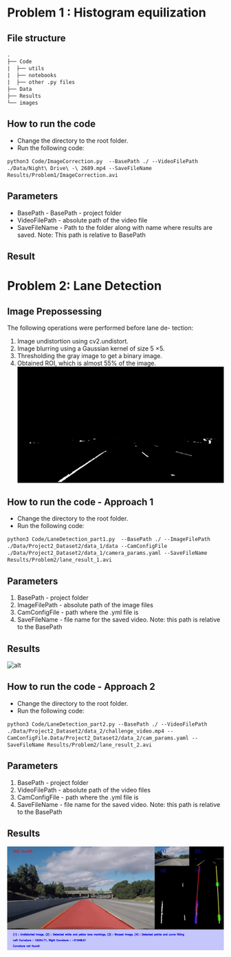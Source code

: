
# Problem 1 : Histogram equilization 

## File structure
    .
    ├── Code
    |  ├── utils
    |  ├── notebooks
    |  ├── other .py files
    ├── Data
    ├── Results
    └── images
    

## How to run the code
- Change the directory to the root folder.
- Run the following code:
``` 
python3 Code/ImageCorrection.py  --BasePath ./ --VideoFilePath ./Data/Night\ Drive\ -\ 2689.mp4 --SaveFileName Results/Problem1/ImageCorrection.avi 
```

## Parameters
- BasePath - BasePath - project folder 
- VideoFilePath - absolute path of the video file
- SaveFileName - Path to the folder along with name where results are saved. Note: This path is relative to BasePath

## Result


# Problem 2: Lane Detection 
## Image Prepossessing
The following operations were performed before lane de-
tection:
1) Image undistortion using cv2.undistort.
2) Image blurring using a Gaussian kernel of size 5 ×5.
3) Thresholding the gray image to get a binary image.
4) Obtained ROI, which is almost 55% of the image.
![Preprocessing output](https://github.com/sakshikakde/Lane-Detection/blob/main/images/i_bin.png)

## How to run the code - Approach 1
- Change the directory to the root folder.
- Run the following code:
``` 
python3 Code/LaneDetection_part1.py  --BasePath ./ --ImageFilePath ./Data/Project2_Dataset2/data_1/data --CamConfigFile ./Data/Project2_Dataset2/data_1/camera_params.yaml --SaveFileName Results/Problem2/lane_result_1.avi 
``` 

## Parameters

1) BasePath - project folder 
2) ImageFilePath - absolute path of the image files
3) CamConfigFile - path where the .yml file is
4) SaveFileName - file name for the saved video. Note: this path is relative to the BasePath

## Results 
![alt](https://github.com/sakshikakde/Lane-Detection/blob/main/Results/lane_detection/lane_result_1.gif)

## How to run the code - Approach 2
- Change the directory to the root folder.
- Run the following code:
``` 
python3 Code/LaneDetection_part2.py --BasePath ./ --VideoFilePath ./Data/Project2_Dataset2/data_2/challenge_video.mp4 --CamConfigFile.Data/Project2_Dataset2/data_2/cam_params.yaml --SaveFileName Results/Problem2/lane_result_2.avi
```

## Parameters

1) BasePath - project folder 
2) VideoFilePath - absolute path of the video files
3) CamConfigFile - path where the .yml file is
4) SaveFileName - file name for the saved video. Note: this path is relative to the BasePath

## Results 
![alt](https://github.com/sakshikakde/Lane-Detection/blob/main/Results/lane_detection/lane_result_2.gif)
